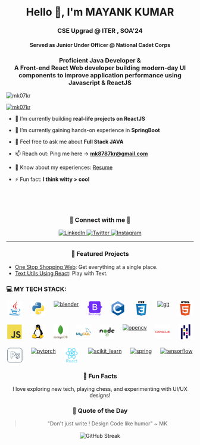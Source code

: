 <h1 align="center">Hello 👋, I'm MAYANK KUMAR</h1>
<h3 align="center"> CSE Upgrad @ ITER , SOA'24 </h3>
<h4 align="center"> Served as Junior Under Officer @ National Cadet Corps</h4> 
<h3 align="center">
    Proficient Java Developer & <br>
    A Front-end React Web developer building modern-day UI components to improve application performance using Javascript & ReactJS
</h3> 

<p align="left">
    <img src="https://komarev.com/ghpvc/?username=mk07kr&label=Profile%20views&color=0e75b6&style=flat" alt="mk07kr" />
</p> 
<p align="left">
    <a href="https://twitter.com/mk07kr" target="blank">
        <img src="https://img.shields.io/twitter/follow/mk07kr?logo=twitter&style=for-the-badge" alt="mk07kr" />
    </a>
</p>

- 🔭 I’m currently building **real-life projects on ReactJS**

- 🌱 I’m currently gaining hands-on experience in **SpringBoot**

- 💬 Feel free to ask me about **Full Stack JAVA**

- 📫 Reach out: Ping me here -> **mk8787kr@gmail.com**

- 📄 Know about my experiences:
  [Resume](https://drive.google.com/file/d/1bqpZOW8qRs_kfDh_MUZuwcwfmZWnOAyS/view?usp=sharing)

- ⚡ Fun fact: **I think witty > cool**

<p> <br> </p>
<!-- <img src="https://raw.githubusercontent.com/mk07kr/mk07kr/output/snakeA.svg" alt="Snake animation" /> -->

<p> <br> </p>
<!-- <div align="center">
  <img src="https://profile-counter.glitch.me/mk07kr/count.svg?"  />
</div>
<p> <br> </p> -->


<h3 align="center">🌟 Connect with me 🌟</h3>
<p align="center">
    <a href="https://linkedin.com/in/mayank07kr">
        <img src="https://img.shields.io/badge/LinkedIn-0077B5?style=for-the-badge&logo=linkedin&logoColor=white" alt="LinkedIn" />
    </a>
    <a href="https://twitter.com/mk07kr">
        <img src="https://img.shields.io/badge/Twitter-1DA1F2?style=for-the-badge&logo=twitter&logoColor=white" alt="Twitter" />
    </a>
    <a href="https://instagram.com/witty.mayank">
        <img src="https://img.shields.io/badge/Instagram-E4405F?style=for-the-badge&logo=instagram&logoColor=white" alt="Instagram" />
    </a>
</p>

---

<h3 align="center">🚀 Featured Projects</h3>
<ul>
    <li><a href="https://github.com/mk07kr/ONS">One Stop Shopping Web</a>: Get everything at a single place.</li>
    <li><a href="https://github.com/mk07kr/React_Tutotials">Text Utils Using React</a>: Play with Text.</li>
</ul>
<p>  </p>



<h3 align="left">💻 MY TECH STACK:</h3>
<p>  </p>
<div align="left" style="display: flex; flex-wrap: wrap; gap: 20px; width: 100%; justify-content: space-evenly;">
    <a href="https://www.java.com" target="_blank" rel="noreferrer">
        <img src="https://raw.githubusercontent.com/devicons/devicon/master/icons/java/java-original.svg" alt="java" width="40" height="40"/>
    </a>
    <a href="https://www.python.org" target="_blank" rel="noreferrer">
        <img src="https://raw.githubusercontent.com/devicons/devicon/master/icons/python/python-original.svg" alt="python" width="40" height="40"/>
    </a>
    <a href="https://www.blender.org/" target="_blank" rel="noreferrer">
        <img src="https://download.blender.org/branding/community/blender_community_badge_white.svg" alt="blender" width="40" height="40"/>
    </a>
    <a href="https://getbootstrap.com" target="_blank" rel="noreferrer">
        <img src="https://raw.githubusercontent.com/devicons/devicon/master/icons/bootstrap/bootstrap-plain-wordmark.svg" alt="bootstrap" width="40" height="40"/>
    </a>
    <a href="https://www.cprogramming.com/" target="_blank" rel="noreferrer">
        <img src="https://raw.githubusercontent.com/devicons/devicon/master/icons/c/c-original.svg" alt="c" width="40" height="40"/>
    </a>
    <a href="https://www.w3schools.com/css/" target="_blank" rel="noreferrer">
        <img src="https://raw.githubusercontent.com/devicons/devicon/master/icons/css3/css3-original-wordmark.svg" alt="css3" width="40" height="40"/>
    </a>
    <a href="https://git-scm.com/" target="_blank" rel="noreferrer">
        <img src="https://www.vectorlogo.zone/logos/git-scm/git-scm-icon.svg" alt="git" width="40" height="40"/>
    </a>
    <a href="https://www.w3.org/html/" target="_blank" rel="noreferrer">
        <img src="https://raw.githubusercontent.com/devicons/devicon/master/icons/html5/html5-original-wordmark.svg" alt="html5" width="40" height="40"/>
    </a>
    <a href="https://developer.mozilla.org/en-US/docs/Web/JavaScript" target="_blank" rel="noreferrer">
        <img src="https://raw.githubusercontent.com/devicons/devicon/master/icons/javascript/javascript-original.svg" alt="javascript" width="40" height="40"/>
    </a>
    <a href="https://www.linux.org/" target="_blank" rel="noreferrer">
        <img src="https://raw.githubusercontent.com/devicons/devicon/master/icons/linux/linux-original.svg" alt="linux" width="40" height="40"/>
    </a>
    <a href="https://www.mongodb.com/" target="_blank" rel="noreferrer">
        <img src="https://raw.githubusercontent.com/devicons/devicon/master/icons/mongodb/mongodb-original-wordmark.svg" alt="mongodb" width="40" height="40"/>
    </a>
    <a href="https://www.mysql.com/" target="_blank" rel="noreferrer">
        <img src="https://raw.githubusercontent.com/devicons/devicon/master/icons/mysql/mysql-original-wordmark.svg" alt="mysql" width="40" height="40"/>
    </a>
    <a href="https://nodejs.org" target="_blank" rel="noreferrer">
        <img src="https://raw.githubusercontent.com/devicons/devicon/master/icons/nodejs/nodejs-original-wordmark.svg" alt="nodejs" width="40" height="40"/>
    </a>
    <a href="https://opencv.org/" target="_blank" rel="noreferrer">
        <img src="https://www.vectorlogo.zone/logos/opencv/opencv-icon.svg" alt="opencv" width="40" height="40"/>
    </a>
    <a href="https://www.oracle.com/" target="_blank" rel="noreferrer">
        <img src="https://raw.githubusercontent.com/devicons/devicon/master/icons/oracle/oracle-original.svg" alt="oracle" width="40" height="40"/>
    </a>
    <a href="https://pandas.pydata.org/" target="_blank" rel="noreferrer">
        <img src="https://raw.githubusercontent.com/devicons/devicon/2ae2a900d2f041da66e950e4d48052658d850630/icons/pandas/pandas-original.svg" alt="pandas" width="40" height="40"/>
    </a>
    <a href="https://www.photoshop.com/en" target="_blank" rel="noreferrer">
        <img src="https://raw.githubusercontent.com/devicons/devicon/master/icons/photoshop/photoshop-line.svg" alt="photoshop" width="40" height="40"/>
    </a>
    <a href="https://pytorch.org/" target="_blank" rel="noreferrer">
        <img src="https://www.vectorlogo.zone/logos/pytorch/pytorch-icon.svg" alt="pytorch" width="40" height="40"/>
    </a>
    <a href="https://reactjs.org/" target="_blank" rel="noreferrer">
        <img src="https://raw.githubusercontent.com/devicons/devicon/master/icons/react/react-original-wordmark.svg" alt="react" width="40" height="40"/>
    </a>
    <a href="https://scikit-learn.org/" target="_blank" rel="noreferrer">
        <img src="https://upload.wikimedia.org/wikipedia/commons/0/05/Scikit_learn_logo_small.svg" alt="scikit_learn" width="40" height="40"/>
    </a>
    <a href="https://spring.io/" target="_blank" rel="noreferrer">
        <img src="https://www.vectorlogo.zone/logos/springio/springio-icon.svg" alt="spring" width="40" height="40"/>
    </a>
    <a href="https://www.tensorflow.org" target="_blank" rel="noreferrer">
        <img src="https://www.vectorlogo.zone/logos/tensorflow/tensorflow-icon.svg" alt="tensorflow" width="40" height="40"/>
    </a>
</div>





<h3 align="center">🎉 Fun Facts</h3>
<p align="center">I love exploring new tech, playing chess, and experimenting with UI/UX designs!</p>



<h3 align="center">📖 Quote of the Day</h3>
<blockquote align="center">
    "Don't just write ! Design Code like humor" ~ MK
</blockquote>

<p align="center">
  <img align="center" src="https://github-readme-streak-stats.herokuapp.com/?user=mk07kr&theme=default" alt="GitHub Streak" />
</p>
